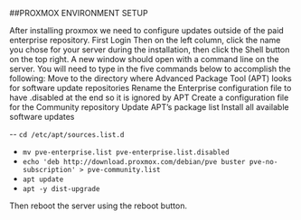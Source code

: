 ##PROXMOX ENVIRONMENT SETUP

After installing proxmox we need to configure updates outside of the paid enterprise repository.
First Login
Then on the left column, click the name you chose for your server during the installation, then click the Shell button on the top right.
A new window should open with a command line on the server. You will need to type in the five commands below to accomplish the following:
Move to the directory where Advanced Package Tool (APT) looks for software update repositories
Rename the Enterprise configuration file to have .disabled at the end so it is ignored by APT
Create a configuration file for the Community repository
Update APT’s package list
Install all available software updates

-\- `cd /etc/apt/sources.list.d`
- `mv pve-enterprise.list pve-enterprise.list.disabled`
- `echo 'deb http://download.proxmox.com/debian/pve buster pve-no-subscription' > pve-community.list`
- `apt update`
- `apt -y dist-upgrade`

Then reboot the server using the reboot button.

